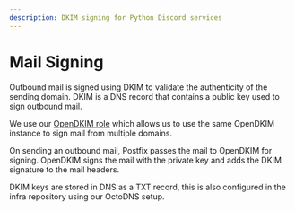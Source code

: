 ```yaml
---
description: DKIM signing for Python Discord services
---
```

# Mail Signing

Outbound mail is signed using DKIM to validate the authenticity of the sending
domain. DKIM is a DNS record that contains a public key used to sign outbound
mail.

We use our [OpenDKIM
role](https://github.com/python-discord/infra/tree/main/ansible/roles/opendkim)
which allows us to use the same OpenDKIM instance to sign mail from multiple
domains.

On sending an outbound mail, Postfix passes the mail to OpenDKIM for signing.
OpenDKIM signs the mail with the private key and adds the DKIM signature to the
mail headers.

DKIM keys are stored in DNS as a TXT record, this is also configured in the
infra repository using our OctoDNS setup.
